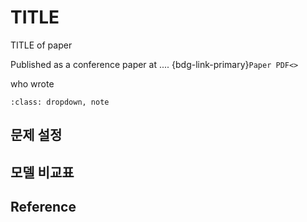 # TITLE

TITLE of paper

Published as a conference paper at .... {bdg-link-primary}`Paper PDF<>`

who wrote

```{admonition} Abstract
:class: dropdown, note

```

## 문제 설정

## 모델 비교표

## Reference